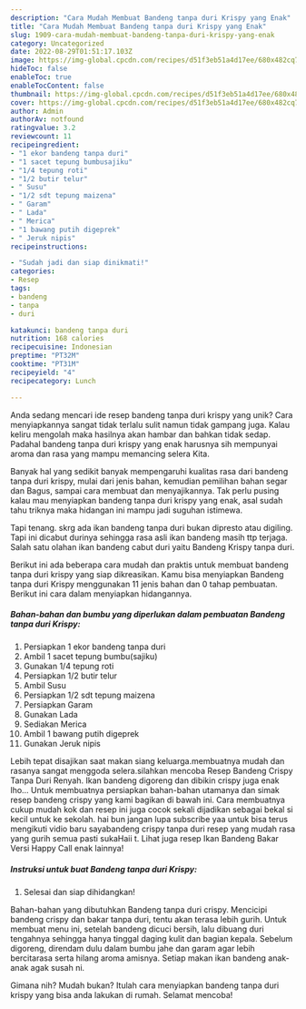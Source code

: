 ```yaml
---
description: "Cara Mudah Membuat Bandeng tanpa duri Krispy yang Enak"
title: "Cara Mudah Membuat Bandeng tanpa duri Krispy yang Enak"
slug: 1909-cara-mudah-membuat-bandeng-tanpa-duri-krispy-yang-enak
category: Uncategorized
date: 2022-08-29T01:51:17.103Z
image: https://img-global.cpcdn.com/recipes/d51f3eb51a4d17ee/680x482cq70/bandeng-tanpa-duri-krispy-foto-resep-utama.jpg
hideToc: false
enableToc: true
enableTocContent: false
thumbnail: https://img-global.cpcdn.com/recipes/d51f3eb51a4d17ee/680x482cq70/bandeng-tanpa-duri-krispy-foto-resep-utama.jpg
cover: https://img-global.cpcdn.com/recipes/d51f3eb51a4d17ee/680x482cq70/bandeng-tanpa-duri-krispy-foto-resep-utama.jpg
author: Admin
authorAv: notfound
ratingvalue: 3.2
reviewcount: 11
recipeingredient:
- "1 ekor bandeng tanpa duri"
- "1 sacet tepung bumbusajiku"
- "1/4 tepung roti"
- "1/2 butir telur"
- " Susu"
- "1/2 sdt tepung maizena"
- " Garam"
- " Lada"
- " Merica"
- "1 bawang putih digeprek"
- " Jeruk nipis"
recipeinstructions:

- "Sudah jadi dan siap dinikmati!"
categories:
- Resep
tags:
- bandeng
- tanpa
- duri

katakunci: bandeng tanpa duri 
nutrition: 168 calories
recipecuisine: Indonesian
preptime: "PT32M"
cooktime: "PT31M"
recipeyield: "4"
recipecategory: Lunch

---
```





Anda sedang mencari ide resep bandeng tanpa duri krispy yang unik? Cara menyiapkannya sangat tidak terlalu sulit namun tidak gampang juga. Kalau keliru mengolah maka hasilnya akan hambar dan bahkan tidak sedap. Padahal bandeng tanpa duri krispy yang enak harusnya sih mempunyai aroma dan rasa yang mampu memancing selera Kita.





Banyak hal yang sedikit banyak mempengaruhi kualitas rasa dari bandeng tanpa duri krispy, mulai dari jenis bahan, kemudian pemilihan bahan segar dan Bagus, sampai cara membuat dan menyajikannya. Tak perlu pusing kalau mau menyiapkan bandeng tanpa duri krispy yang enak,      asal sudah tahu triknya maka hidangan ini mampu jadi suguhan istimewa.














Tapi tenang. skrg ada ikan bandeng tanpa duri bukan dipresto atau digiling. Tapi ini dicabut durinya sehingga rasa asli ikan bandeng masih ttp terjaga. Salah satu olahan ikan bandeng cabut duri yaitu Bandeng Krispy tanpa duri.






Berikut ini ada beberapa cara mudah dan praktis untuk membuat bandeng tanpa duri krispy yang siap dikreasikan. Kamu bisa menyiapkan Bandeng tanpa duri Krispy menggunakan 11 jenis bahan dan 0 tahap pembuatan. Berikut ini cara dalam menyiapkan hidangannya.

<!--inarticleads1-->

##### Bahan-bahan dan bumbu yang diperlukan dalam pembuatan Bandeng tanpa duri Krispy:

1. Persiapkan 1 ekor bandeng tanpa duri
1. Ambil 1 sacet tepung bumbu(sajiku)
1. Gunakan 1/4 tepung roti
1. Persiapkan 1/2 butir telur
1. Ambil  Susu
1. Persiapkan 1/2 sdt tepung maizena
1. Persiapkan  Garam
1. Gunakan  Lada
1. Sediakan  Merica
1. Ambil 1 bawang putih digeprek
1. Gunakan  Jeruk nipis


Lebih tepat disajikan saat makan siang keluarga.membuatnya mudah dan rasanya sangat menggoda selera.silahkan mencoba Resep Bandeng Crispy Tanpa Duri Renyah. Ikan bandeng digoreng dan dibikin crispy juga enak lho… Untuk membuatnya persiapkan bahan-bahan utamanya dan simak resep bandeng crispy yang kami bagikan di bawah ini. Cara membuatnya cukup mudah kok dan resep ini juga cocok sekali dijadikan sebagai bekal si kecil untuk ke sekolah. hai bun jangan lupa subscribe yaa untuk bisa terus mengikuti vidio baru sayabandeng crispy tanpa duri resep yang mudah rasa yang gurih semua pasti sukaHaii t. Lihat juga resep Ikan Bandeng Bakar Versi Happy Call enak lainnya! 

<!--inarticleads2-->

##### Instruksi untuk buat Bandeng tanpa duri Krispy:


1. Selesai dan siap dihidangkan!

Bahan-bahan yang dibutuhkan Bandeng tanpa duri crispy. Mencicipi bandeng crispy dan bakar tanpa duri, tentu akan terasa lebih gurih. Untuk membuat menu ini, setelah bandeng dicuci bersih, lalu dibuang duri tengahnya sehingga hanya tinggal daging kulit dan bagian kepala. Sebelum digoreng, direndam dulu dalam bumbu jahe dan garam agar lebih bercitarasa serta hilang aroma amisnya. Setiap makan ikan bandeng anak-anak agak susah ni. 

Gimana nih? Mudah bukan? Itulah cara menyiapkan bandeng tanpa duri krispy yang bisa anda lakukan di rumah. Selamat mencoba!
